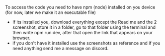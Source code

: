 To access the code you need to have npm (node) installed on you device (for now, later we make it an executable file)
- If its installed you, download everything except the Read me and the 2 screenshot, store it in a folder, go to that folder using the terminal and then write npm run dev, after that open the link that appears on your browser.
- if you don't have it installed use the screenshots as reference and if you need anything send me a message on discord.
